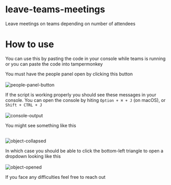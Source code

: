 # leave-teams-meetings

Leave meetings on teams depending on number of attendees

# How to use

You can use this by pasting the code in your console while teams is running or you can paste the code into tampermonkey

You must have the people panel open by clicking this button
<br /> <br />
![people-panel-button](https://user-images.githubusercontent.com/69358844/130006384-ec41f8fb-e8ef-412a-b91c-95b69d595b62.png)

If the script is working properly you should see these messages in your console. You can open the console by hiting `Option + ⌘ + J` (on macOS), or `Shift + CTRL + J`
<br /> <br />
![console-output](https://user-images.githubusercontent.com/69358844/130006435-1195c4a0-1dc7-4294-b024-94be19a0eddd.png)

You might see something like this
<br /> <br />

![object-collapsed](https://user-images.githubusercontent.com/69358844/130006614-b30bd6b1-4a8d-4a03-bc4b-777491685d12.png)

In which case you should be able to click the bottom-left triangle to open a dropdown looking like this
<br /> <br />
![object-opened](https://user-images.githubusercontent.com/69358844/130006683-64488a0e-fda4-4c42-9647-63712f823616.png)

If you face any difficulties feel free to reach out
